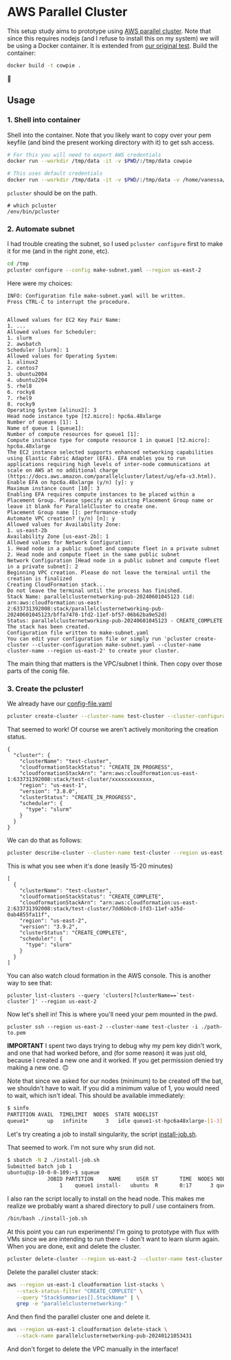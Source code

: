 # AWS Parallel Cluster

This setup study aims to prototype using [AWS parallel cluster](https://docs.aws.amazon.com/parallelcluster/latest/ug/install-v3-virtual-environment.html). Note that since this requires nodejs (and I refuse to install this on my system) we will be using a Docker container. It is extended from [our original test](https://github.com/converged-computing/metrics-operator-experiments/tree/main/performance/testing/slurm/aws-0). Build the container:

```bash
docker build -t cowpie .
```

💩️

## Usage

### 1. Shell into container

Shell into the container. Note that you likely want to copy over your pem keyfile (and bind the present working directory with it) to get ssh access.
 
```bash
# For this you will need to export AWS credentials
docker run --workdir /tmp/data -it -v $PWD/:/tmp/data cowpie

# This uses default credentials
docker run --workdir /tmp/data -it -v $PWD/:/tmp/data -v /home/vanessa/.aws:/root/.aws  cowpie
```

`pcluster` should be on the path.

```
# which pcluster
/env/bin/pcluster
```

### 2. Automate subnet

I had trouble creating the subnet, so I used `pcluster configure` first to make it for me (and in the right zone, etc).

```bash
cd /tmp
pcluster configure --config make-subnet.yaml --region us-east-2
```
Here were my choices:

```console
INFO: Configuration file make-subnet.yaml will be written.
Press CTRL-C to interrupt the procedure.


Allowed values for EC2 Key Pair Name:
1. ...
Allowed values for Scheduler:
1. slurm
2. awsbatch
Scheduler [slurm]: 1
Allowed values for Operating System:
1. alinux2
2. centos7
3. ubuntu2004
4. ubuntu2204
5. rhel8
6. rocky8
7. rhel9
8. rocky9
Operating System [alinux2]: 3
Head node instance type [t2.micro]: hpc6a.48xlarge
Number of queues [1]: 1
Name of queue 1 [queue1]: 
Number of compute resources for queue1 [1]: 
Compute instance type for compute resource 1 in queue1 [t2.micro]: hpc6a.48xlarge
The EC2 instance selected supports enhanced networking capabilities using Elastic Fabric Adapter (EFA). EFA enables you to run applications requiring high levels of inter-node communications at scale on AWS at no additional charge (https://docs.aws.amazon.com/parallelcluster/latest/ug/efa-v3.html).
Enable EFA on hpc6a.48xlarge (y/n) [y]: y
Maximum instance count [10]: 3
Enabling EFA requires compute instances to be placed within a Placement Group. Please specify an existing Placement Group name or leave it blank for ParallelCluster to create one.
Placement Group name []: performance-study
Automate VPC creation? (y/n) [n]: y
Allowed values for Availability Zone:
1. us-east-2b
Availability Zone [us-east-2b]: 1
Allowed values for Network Configuration:
1. Head node in a public subnet and compute fleet in a private subnet
2. Head node and compute fleet in the same public subnet
Network Configuration [Head node in a public subnet and compute fleet in a private subnet]: 2
Beginning VPC creation. Please do not leave the terminal until the creation is finalized
Creating CloudFormation stack...
Do not leave the terminal until the process has finished.
Stack Name: parallelclusternetworking-pub-20240601045123 (id: arn:aws:cloudformation:us-east-2:633731392008:stack/parallelclusternetworking-pub-20240601045123/bffa7470-1fd2-11ef-bf57-06b62ba9e52d)
Status: parallelclusternetworking-pub-20240601045123 - CREATE_COMPLETE          
The stack has been created.
Configuration file written to make-subnet.yaml
You can edit your configuration file or simply run 'pcluster create-cluster --cluster-configuration make-subnet.yaml --cluster-name cluster-name --region us-east-2' to create your cluster.
```

The main thing that matters is the VPC/subnet I think. Then copy over those parts of the conig file.


### 3. Create the pcluster!

We already have our [config-file.yaml](config-file.yaml)

```bash
pcluster create-cluster --cluster-name test-cluster --cluster-configuration config-file.yaml
```

That seemed to work! Of course we aren't actively monitoring the creation status.

```console
{
  "cluster": {
    "clusterName": "test-cluster",
    "cloudformationStackStatus": "CREATE_IN_PROGRESS",
    "cloudformationStackArn": "arn:aws:cloudformation:us-east-1:633731392008:stack/test-cluster/xxxxxxxxxxxxx,
    "region": "us-east-1",
    "version": "3.8.0",
    "clusterStatus": "CREATE_IN_PROGRESS",
    "scheduler": {
      "type": "slurm"
    }
  }
}
```

We can do that as follows:

```bash
pcluster describe-cluster --cluster-name test-cluster --region us-east-2
```

This is what you see when it's done (easily 15-20 minutes)

```console
[
  {
    "clusterName": "test-cluster",
    "cloudformationStackStatus": "CREATE_COMPLETE",
    "cloudformationStackArn": "arn:aws:cloudformation:us-east-2:633731392008:stack/test-cluster/7dd6bbc0-1fd3-11ef-a35d-0ab4855fa11f",
    "region": "us-east-2",
    "version": "3.9.2",
    "clusterStatus": "CREATE_COMPLETE",
    "scheduler": {
      "type": "slurm"
    }
  }
]

```

You can also watch cloud formation in the AWS console. This is another way to see that:

```console
pcluster list-clusters --query 'clusters[?clusterName==`test-cluster`]' --region us-east-2
```

Now let's shell in! This is where you'll need your pem mounted in the pwd.

```console
pcluster ssh --region us-east-2 --cluster-name test-cluster -i ./path-to.pem
```

**IMPORTANT** I spent two days trying to debug why my pem key didn't work, and one that had worked before, and (for some reason) it was just old, because I created a new one and it worked. If you get permission denied try making a new one. 🙃️

Note that since we asked for our nodes (minimum) to be created off the bat, we shouldn't have to wait. If you did a minimum value of 1, you would need to wait, which isn't ideal. This should be available immediately:

```bash
$ sinfo
PARTITION AVAIL  TIMELIMIT  NODES  STATE NODELIST
queue1*      up   infinite      3   idle queue1-st-hpc6a48xlarge-[1-3]
```

Let's try creating a job to install singularity, the script [install-job.sh](install-job.sh).

That seemed to work. I'm not sure why srun did not.

```bash
$ sbatch -N 2 ./install-job.sh
Submitted batch job 1
ubuntu@ip-10-0-0-109:~$ squeue
             JOBID PARTITION     NAME     USER ST       TIME  NODES NODELIST(REASON)
                 1    queue1 install-   ubuntu  R       0:17      3 queue1-st-hpc6a48xlarge-[1-3]
```

I also ran the script locally to install on the head node. This makes me realize we probably want a shared directory to pull / use containers from.

```bash
/bin/bash ./install-job.sh
```

At this point you can run experiments! I'm going to prototype with flux with VMs since we are intending to run there - I don't want to learn slurm again.
When you are done, exit and delete the cluster.

```bash
pcluster delete-cluster --region us-east-2 --cluster-name test-cluster
```

Delete the parallel cluster stack:

```bash
aws --region us-east-1 cloudformation list-stacks \
   --stack-status-filter "CREATE_COMPLETE" \
   --query "StackSummaries[].StackName" | \
   grep -e "parallelclusternetworking-" 
```

And then find the parallel cluster one and delete it.

```bash
aws --region us-east-1 cloudformation delete-stack \
   --stack-name parallelclusternetworking-pub-20240121053431
```

And don't forget to delete the VPC manually in the interface!
